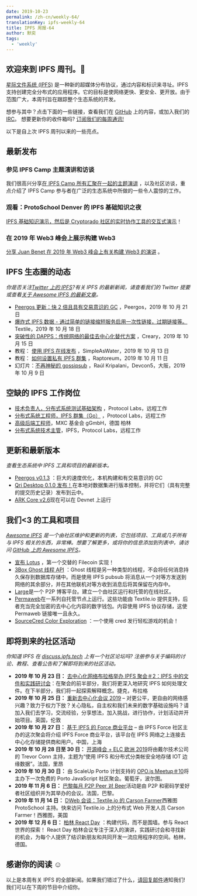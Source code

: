 ```yaml
---
date: 2019-10-23
permalink: /zh-cn/weekly-64/
translationKey: ipfs-weekly-64
title: IPFS 周报-64
author: 默奕
tags:
  - 'weekly'
---
```


## 欢迎来到 IPFS 周刊。👋

[星际文件系统 (IPFS)](https://ipfs.tech/) 是一种新的超媒体分布协议，通过内容和标识来寻址。IPFS 支持创建完全分布式的应用程序。它的目标是使网络更快、更安全、更开放。由于范围广大，本周刊旨在跟踪整个生态系统的开发。

想参与其中？点击下面的一些链接，查看我们在 [GitHub](https://github.com/ipfs) 上的内容，或加入我们的 [IRC](https://riot.im/app/#/room/#ipfs:matrix.org)。
想要更新你的收件箱吗? [订阅我们的每周通讯!](http://eepurl.com/gL2Pi5)

以下是自上次 IPFS 周刊以来的一些亮点。

## 最新发布

### 参见 IPFS Camp 主题演讲和访谈

我们很高兴分享[在 IPFS Camp 所有汇聚在一起的主题演讲](https://blog.ipfs.tech/2019-10-14-ipfs-camp-keynotes-interviews/) ，以及社区访谈，重点介绍了 IPFS Camp 参与者在广泛的生态系统中所做的一些令人震惊的工作。

### 观看：ProtoSchool Denver 的 IPFS 基础知识之夜

[IPFS 基础知识演示，然后是 Cryptorado 社区的实时协作工具的交互式演示](https://www.youtube.com/watch?v=D3MjB45YZsM&feature=youtu.be)！

### 在 2019 年 Web3 峰会上展示构建 Web3

[分享 Juan Benet 在 2019 年 Web3 峰会上有关构建 Web3 的演讲](https://www.youtube.com/watch?v=pJOG5Ql7ZD0) 。

## IPFS 生态圈的动态

_你是否关注[Twitter 上的 IPFS](https://twitter.com/IPFSbot)?有关 IPFS 的最新新闻，请查看我们的 Twitter 提要或查看[关于 Awesome IPFS 的最新文章](https://awesome.ipfs.tech/articles/)。_

- [Peergos 更新：快 2 倍且具有交易意识的 GC](https://peergos.gitlab.io/blog#peergos_release_v013_) ，Peergos，2019 年 10 月 21 日
- [爆炸式 IPFS 数据 - 通过简单的链接缩短服务启用一次性链接，过期链接等。](https://blog.textile.io/ipfs-experiments-creating-ipfs-links-that-you-can-delete/) Textile，2019 年 10 月 18 日
- [突破性的 DAPPS：传统网络的最佳去中心化替代方案](https://creary.net/blockchain/@cryptoblog/killer-dapps) ，Creary，2019 年 10 月 15 日
- 教程： [使用 IPFS 在线发布](https://simpleaswater.com/ipfs/tutorials/online_publishing_using_ipld?ref=reddit_ipfs_publication_using_ipld) ，SimpleAsWater，2019 年 10 月 13 日
- 教程： [如何设置私有 IPFS 群集](https://raptoreum.com/blog/how-to-setup-a-private-ipfs-cluster/) ，Raptoreum，2019 年 10 月 11 日
- 幻灯片：[不再神秘的 gossipsub](<https://github.com/raulk/talks/blob/master/libp2p%20-%20Devcon5%20-%20Demystifying%20gossipsub%20(Osaka%2C%202019-10-09).pdf>) ，Raúl Kripalani，Devcon5，大阪，2019 年 10 月 9 日

## 空缺的 IPFS 工作岗位

- [技术负责人，分布式系统测试基础架构](https://jobs.lever.co/protocol/1ef5b878-573d-44fc-9fe6-c3745597c1fd) ，Protocol Labs，远程工作
- [分布式系统工程师，IPFS 群集（Go）](https://jobs.lever.co/protocol/29207ca7-76a4-470f-b94a-e24244f9adc1) ，Protocol Labs，远程工作
- [高级后端工程师](https://www.golangprojects.com/golang-go-job-dcr-Senior-Backend-Engineer-Berlin-MXC-Foundation-gGmbH.html)，MXC 基金会 gGmbH，德国 柏林
- [分布式系统技术主管](https://jobs.lever.co/protocol/9283f9b0-de64-4e1f-a221-5d02b0202198)，IPFS，Protocol Labs，远程工作

## 更新和最新版本

_查看生态系统中 IPFS 工具和项目的最新版本。_

- [Peergos v0.1.3](https://alpha.peergos.net/public/peergos/releases/v0.1.3) ：巨大的速度优化，本机构建和有交易意识的 GC
- [Qri Desktop 0.1.0 发布！](https://qri.io/desktop/)在本地对数据集进行版本控制，并将它们（具有完整的提交历史记录）发布到云中。
- [ARK Core v2.6](https://blog.ark.io/ark-core-v2-6-is-now-live-on-devnet-bfd8798fadf3)现在可以在 Devnet 上运行

## 我们<3 的工具和项目

_[Awesome IPFS](https://awesome.ipfs.tech/) 是一个由社区维护和更新的列表，它包括项目、工具或几乎所有与 IPFS 相关的东西，非常棒。想要了解更多，或将你的信息添加到列表中，请访问 [GitHub 上的 Awesome IPFS](https://github.com/ipfs/awesome-ipfs)。_

- [宣布 Lotus](https://filecoin.io/blog/announcing-lotus/) ，第一个交替的 Filecoin 实现！
- [3Box Ghost 线程 API](https://docs.3box.io/build/web-apps/messaging/ghost-threads) ：Ghost 线程是另一种类型的线程，不会将任何消息持久保存到数据库存储中。而是使用 IPFS pubsub 将消息从一个对等方发送到网络的其余部分，并在其他联机对等方收到消息后将其保留在内存中。
- [Large](https://gitlab.com/ptoner/large)是一个 P2P 博客平台。建立一个由社区运行和托管的在线社区。
- [Permaweb](https://github.com/Permaweb/permaweb)在一系列自托管节点上运行。这些功能由 Textile.io 提供支持，后者充当完全加密的去中心化内容的数字钱包。内容使用 IPFS 协议存储，这使 Permaweb 链接唯一且永久。
- [SourceCred Color Exploration](https://discourse.sourcecred.io/t/sourcecred-color-exploration/292) ：一个使用 cred 发行轻松游戏的机会！

## 即将到来的社区活动

_你知道 IPFS 在 [discuss.ipfs.tech](https://discuss.ipfs.tech/) 上有一个社区论坛吗? 注册参与关于编码的讨论、教程、查看公告和了解即将到来的社区活动。_

- **2019 年 10 月 23 日：** [去中心化网络布拉格举办 IPFS 聚会＃2：IPFS 中的文件和实践研讨会](https://www.meetup.com/dweb-prague/events/263909416/)：在聚会的前半部分，我们将更深入地研究 IPFS 如何处理文件。在下半部分，我们将一起探索解释概念。捷克，布拉格
- **2019 年 10 月 25 日：** [重新去中心化会议 2019](https://redecentralize.org/events/2019-conference/) – 对更公平，更自由的网络感兴趣？致力于权力下放？关心隐私，自主权和我们未来的数字基础设施吗？请加入我们去学习，交流经验，分享想法，加入挑战，进行协作，计划活动并开始项目。英国，伦敦
- **2019 年 10 月 27 日：** [基于 IPFS 的 Force 商业平台](https://www.meetup.com/Shanghai-Decentralized-Systems-Meetup-Group/events/265612157/) – 由 IPFS Force 社区主办的这次聚会将介绍 IPFS Force 商业平台，该平台在 IPFS 网络之上连接去中心化存储提供商和用户。中国，上海
- **2019 年 10 月 28 日至 30 日：** [开源峰会 + ELC 欧洲 2019](https://osseu19.sched.com/event/TLD8)将由戴尔技术公司的 Trevor Conn 主持，主题为“使用 IPFS 和分布式分类帐安全地存储 IOT 边缘数据”。法国，里昂
- **2019 年 10 月 30 日：** 由 ScaleUp Porto 计划支持的 [OPO.js Meetup＃10](https://www.meetup.com/opo-js/events/265502030/)将主办下一次免费的 Porto JavaScript 社区聚会。葡萄牙，波尔图。
- **2019 年 11 月 6 日：** [巴黎每月 P2P Peer 对 Beer](https://p2p.paris/en/event/monthly-2/)活动是由 P2P 和密码学爱好者社区组织并为其举办的会议。法国，巴黎。
- **2019 年 11 月 14 日：** [DWeb 会谈：Textile.io 的 Carson Farmer](https://www.meetup.com/ProtoSchool-Seattle-Learn-to-Make-the-Decentralized-Web/events/263590720/)西雅图 ProtoSchool 主持。快来访问 Textile.io 上的分布式 Web 开发人员 Carson Farmer！西雅图，美国
- **2019 年 12 月 6 日：** [柏林 React Day](https://reactday.berlin/) ：构建代码，而不是围墙。参与 React 世界的探索！ React Day 柏林会议专注于深入的演讲，实践研讨会和寻找新的机会，为每个人提供了结识新朋友和共同开发一流应用程序的空间。柏林，德国。

## 感谢你的阅读 ☺️

以上是本周有关 IPFS 的全部新闻。如果我们错过了什么，[请回复邮件](mailto:newsletter@ipfs.io)通知我们! 我们可以在下周的节目中介绍你。
